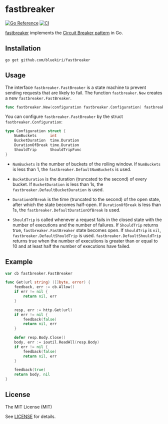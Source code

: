 fastbreaker
===========

[![Go Reference](https://pkg.go.dev/badge/github.com/bluekiri/fastbreaker.svg)](https://pkg.go.dev/github.com/bluekiri/fastbreaker) [![CI](https://github.com/bluekiri/fastbreaker/actions/workflows/ci.yml/badge.svg?branch=main)](https://github.com/bluekiri/fastbreaker/actions/workflows/ci.yml)

[fastbreaker](https://github.com/bluekiri/fastbreaker) implements the [Circuit Breaker pattern](https://en.wikipedia.org/wiki/Circuit_breaker_design_pattern) in Go.

Installation
------------

```
go get github.com/bluekiri/fastbreaker
```

Usage
-----

The interface `fastbreaker.FastBreaker` is a state machine to prevent sending requests that are likely to fail.
The function `fastbreaker.New` creates a new `fastbreaker.FastBreaker`.

```go
func fastbreaker.New(configuration fastbreaker.Configuration) fastbreaker.FastBreaker
```

You can configure `fastbreaker.FastBreaker` by the struct `fastbreaker.Configuration`:

```go
type Configuration struct {
    NumBuckets      int
    BucketDuration  time.Duration
    DurationOfBreak time.Duration
    ShouldTrip      ShouldTripFunc
}
```

- `NumBuckets` is the number of buckets of the rolling window.
  If `NumBuckets` is less than 1, the `fastbreaker.DefaultNumBuckets` is used.

- `BucketDuration` is the duration (truncated to the second) of every bucket.
  If `BucketDuration` is less than 1s, the `fastbreaker.DefaultBucketDuration` is used.

- `DurationOfBreak` is the time (truncated to the second) of the open state, after which the state
  becomes half-open.
  If `DurationOfBreak` is less than 1s, the `fastbreaker.DefaultDurationOfBreak` is used.

- `ShouldTrip` is called whenever a request fails in the closed state with the number of executions
  and the number of failures.
  If `ShouldTrip` returns true, `fastbreaker.FastBreaker` state becomes open.
  If `ShouldTrip` is `nil`, `fastbreaker.DefaultShouldTrip` is used.
  `fastbreaker.DefaultShouldTrip` returns true when the number of executions is greater than or equal
  to 10 and at least half the number of executions have failed.

Example
-------

```go
var cb fastbreaker.FastBreaker

func Get(url string) ([]byte, error) {
	feedback, err := cb.Allow()
	if err != nil {
		return nil, err
	}

	resp, err := http.Get(url)
	if err != nil {
		feedback(false)
		return nil, err
	}

	defer resp.Body.Close()
	body, err := ioutil.ReadAll(resp.Body)
	if err != nil {
		feedback(false)
		return nil, err
	}

	feedback(true)
	return body, nil
}
```

License
-------

The MIT License (MIT)

See [LICENSE](https://github.com/bluekiri/fastbreaker/blob/master/LICENSE) for details.
